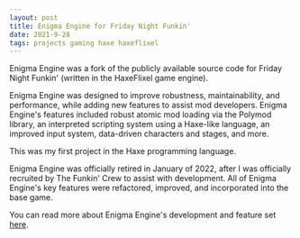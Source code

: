 ```yaml
---
layout: post
title: Enigma Engine for Friday Night Funkin'
date: 2021-9-28
tags: projects gaming haxe haxeflixel
---
```


Enigma Engine was a fork of the publicly available source code for Friday Night Funkin' (written in the HaxeFlixel game engine). 

Enigma Engine was designed to improve robustness, maintainability, and performance, while adding new features to assist mod developers. Enigma Engine's features included robust atomic mod loading via the Polymod library, an interpreted scripting system using a Haxe-like language, an improved input system, data-driven characters and stages, and more.

This was my first project in the Haxe programming language.

Enigma Engine was officially retired in January of 2022, after I was officially recruited by The Funkin' Crew to assist with development. All of Enigma Engine's key features were refactored, improved, and incorporated into the base game.

You can read more about Enigma Engine's development and feature set [here](https://github.com/EnigmaEngine/EnigmaEngine/blob/stable/art/readme.txt).

